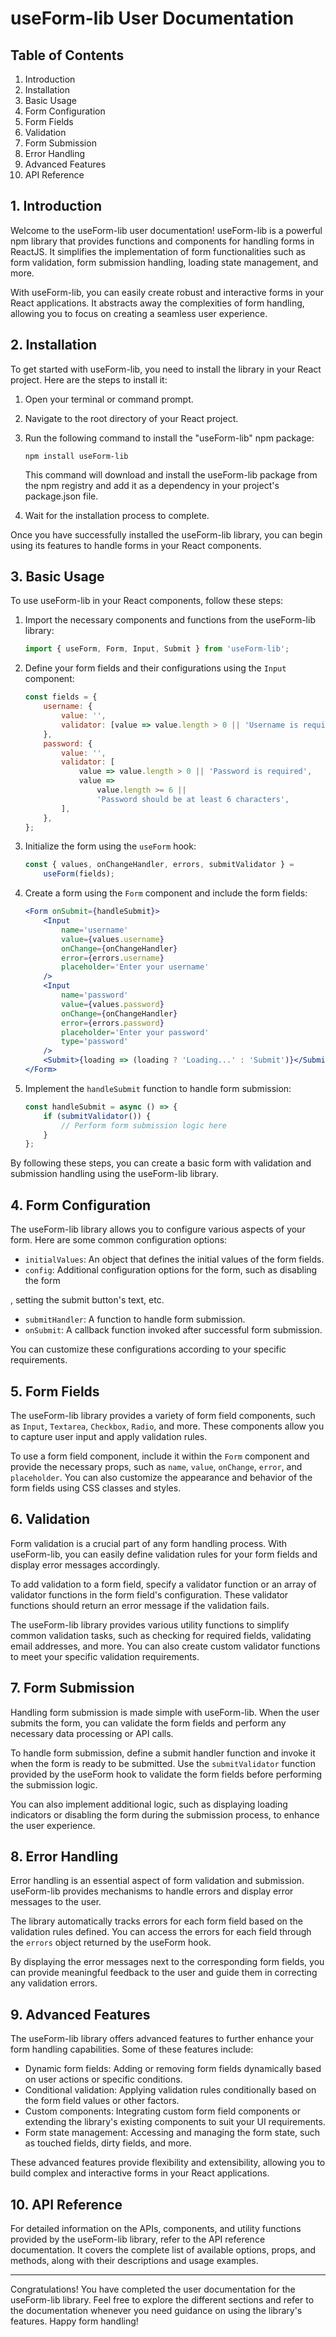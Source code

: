 # useForm-lib User Documentation

## Table of Contents

1. Introduction
2. Installation
3. Basic Usage
4. Form Configuration
5. Form Fields
6. Validation
7. Form Submission
8. Error Handling
9. Advanced Features
10. API Reference

## 1. Introduction

Welcome to the useForm-lib user documentation! useForm-lib is a powerful npm library that provides functions and components for handling forms in ReactJS. It simplifies the implementation of form functionalities such as form validation, form submission handling, loading state management, and more.

With useForm-lib, you can easily create robust and interactive forms in your React applications. It abstracts away the complexities of form handling, allowing you to focus on creating a seamless user experience.

## 2. Installation

To get started with useForm-lib, you need to install the library in your React project. Here are the steps to install it:

1. Open your terminal or command prompt.

2. Navigate to the root directory of your React project.

3. Run the following command to install the "useForm-lib" npm package:

    ```shell
    npm install useForm-lib
    ```

    This command will download and install the useForm-lib package from the npm registry and add it as a dependency in your project's package.json file.

4. Wait for the installation process to complete.

Once you have successfully installed the useForm-lib library, you can begin using its features to handle forms in your React components.

## 3. Basic Usage

To use useForm-lib in your React components, follow these steps:

1. Import the necessary components and functions from the useForm-lib library:

    ```jsx
    import { useForm, Form, Input, Submit } from 'useForm-lib';
    ```

2. Define your form fields and their configurations using the `Input` component:

    ```jsx
    const fields = {
        username: {
            value: '',
            validator: [value => value.length > 0 || 'Username is required'],
        },
        password: {
            value: '',
            validator: [
                value => value.length > 0 || 'Password is required',
                value =>
                    value.length >= 6 ||
                    'Password should be at least 6 characters',
            ],
        },
    };
    ```

3. Initialize the form using the `useForm` hook:

    ```jsx
    const { values, onChangeHandler, errors, submitValidator } =
        useForm(fields);
    ```

4. Create a form using the `Form` component and include the form fields:

    ```jsx
    <Form onSubmit={handleSubmit}>
        <Input
            name='username'
            value={values.username}
            onChange={onChangeHandler}
            error={errors.username}
            placeholder='Enter your username'
        />
        <Input
            name='password'
            value={values.password}
            onChange={onChangeHandler}
            error={errors.password}
            placeholder='Enter your password'
            type='password'
        />
        <Submit>{loading => (loading ? 'Loading...' : 'Submit')}</Submit>
    </Form>
    ```

5. Implement the `handleSubmit` function to handle form submission:

    ```jsx
    const handleSubmit = async () => {
        if (submitValidator()) {
            // Perform form submission logic here
        }
    };
    ```

By following these steps, you can create a basic form with validation and submission handling using the useForm-lib library.

## 4. Form Configuration

The useForm-lib library allows you to configure various aspects of your form. Here are some common configuration options:

-   `initialValues`: An object that defines the initial values of the form fields.
-   `config`: Additional configuration options for the form, such as disabling the form

, setting the submit button's text, etc.

-   `submitHandler`: A function to handle form submission.
-   `onSubmit`: A callback function invoked after successful form submission.

You can customize these configurations according to your specific requirements.

## 5. Form Fields

The useForm-lib library provides a variety of form field components, such as `Input`, `Textarea`, `Checkbox`, `Radio`, and more. These components allow you to capture user input and apply validation rules.

To use a form field component, include it within the `Form` component and provide the necessary props, such as `name`, `value`, `onChange`, `error`, and `placeholder`. You can also customize the appearance and behavior of the form fields using CSS classes and styles.

## 6. Validation

Form validation is a crucial part of any form handling process. With useForm-lib, you can easily define validation rules for your form fields and display error messages accordingly.

To add validation to a form field, specify a validator function or an array of validator functions in the form field's configuration. These validator functions should return an error message if the validation fails.

The useForm-lib library provides various utility functions to simplify common validation tasks, such as checking for required fields, validating email addresses, and more. You can also create custom validator functions to meet your specific validation requirements.

## 7. Form Submission

Handling form submission is made simple with useForm-lib. When the user submits the form, you can validate the form fields and perform any necessary data processing or API calls.

To handle form submission, define a submit handler function and invoke it when the form is ready to be submitted. Use the `submitValidator` function provided by the useForm hook to validate the form fields before performing the submission logic.

You can also implement additional logic, such as displaying loading indicators or disabling the form during the submission process, to enhance the user experience.

## 8. Error Handling

Error handling is an essential aspect of form validation and submission. useForm-lib provides mechanisms to handle errors and display error messages to the user.

The library automatically tracks errors for each form field based on the validation rules defined. You can access the errors for each field through the `errors` object returned by the useForm hook.

By displaying the error messages next to the corresponding form fields, you can provide meaningful feedback to the user and guide them in correcting any validation errors.

## 9. Advanced Features

The useForm-lib library offers advanced features to further enhance your form handling capabilities. Some of these features include:

-   Dynamic form fields: Adding or removing form fields dynamically based on user actions or specific conditions.
-   Conditional validation: Applying validation rules conditionally based on the form field values or other factors.
-   Custom components: Integrating custom form field components or extending the library's existing components to suit your UI requirements.
-   Form state management: Accessing and managing the form state, such as touched fields, dirty fields, and more.

These advanced features provide flexibility and extensibility, allowing you to build complex and interactive forms in your React applications.

## 10. API Reference

For detailed information on the APIs, components, and utility functions provided by the useForm-lib library, refer to the API reference documentation. It covers the complete list of available options, props, and methods, along with their descriptions and usage examples.

---

Congratulations! You have completed the user documentation for the useForm-lib library. Feel free to explore the different sections and refer to the documentation whenever you need guidance on using the library's features. Happy form handling!
